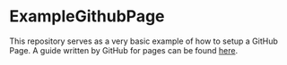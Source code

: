 # ExampleGithubPage

This repository serves as a very basic example of how to setup a GitHub Page.
A guide written by GitHub for pages can be found [here](https://docs.github.com/en/pages/quickstart).